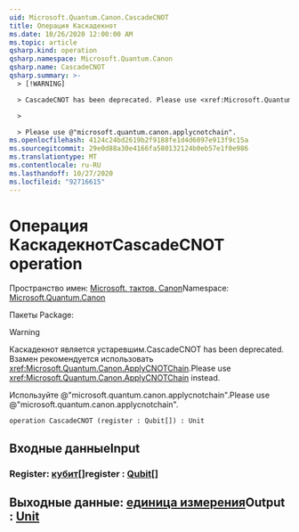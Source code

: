 ```yaml
---
uid: Microsoft.Quantum.Canon.CascadeCNOT
title: Операция Каскадекнот
ms.date: 10/26/2020 12:00:00 AM
ms.topic: article
qsharp.kind: operation
qsharp.namespace: Microsoft.Quantum.Canon
qsharp.name: CascadeCNOT
qsharp.summary: >-
  > [!WARNING]

  > CascadeCNOT has been deprecated. Please use <xref:Microsoft.Quantum.Canon.ApplyCNOTChain> instead.

  >

  > Please use @"microsoft.quantum.canon.applycnotchain".
ms.openlocfilehash: 4124c24bd2619b2f9188fe1d4d6097e913f9c15a
ms.sourcegitcommit: 29e0d88a30e4166fa580132124b0eb57e1f0e986
ms.translationtype: MT
ms.contentlocale: ru-RU
ms.lasthandoff: 10/27/2020
ms.locfileid: "92716615"
---
```

# <a name="cascadecnot-operation"></a><span data-ttu-id="dbcae-102">Операция Каскадекнот</span><span class="sxs-lookup"><span data-stu-id="dbcae-102">CascadeCNOT operation</span></span>

<span data-ttu-id="dbcae-103">Пространство имен: [Microsoft. тактов. Canon](xref:Microsoft.Quantum.Canon)</span><span class="sxs-lookup"><span data-stu-id="dbcae-103">Namespace: [Microsoft.Quantum.Canon](xref:Microsoft.Quantum.Canon)</span></span>

<span data-ttu-id="dbcae-104">Пакеты [](https://nuget.org/packages/)</span><span class="sxs-lookup"><span data-stu-id="dbcae-104">Package: [](https://nuget.org/packages/)</span></span>


> [!WARNING]
> <span data-ttu-id="dbcae-105">Каскадекнот является устаревшим.</span><span class="sxs-lookup"><span data-stu-id="dbcae-105">CascadeCNOT has been deprecated.</span></span> <span data-ttu-id="dbcae-106">Взамен рекомендуется использовать <xref:Microsoft.Quantum.Canon.ApplyCNOTChain>.</span><span class="sxs-lookup"><span data-stu-id="dbcae-106">Please use <xref:Microsoft.Quantum.Canon.ApplyCNOTChain> instead.</span></span>
>
> <span data-ttu-id="dbcae-107">Используйте @"microsoft.quantum.canon.applycnotchain".</span><span class="sxs-lookup"><span data-stu-id="dbcae-107">Please use @"microsoft.quantum.canon.applycnotchain".</span></span>



```qsharp
operation CascadeCNOT (register : Qubit[]) : Unit
```


## <a name="input"></a><span data-ttu-id="dbcae-108">Входные данные</span><span class="sxs-lookup"><span data-stu-id="dbcae-108">Input</span></span>

### <a name="register--qubit"></a><span data-ttu-id="dbcae-109">Register: [кубит](xref:microsoft.quantum.lang-ref.qubit)[]</span><span class="sxs-lookup"><span data-stu-id="dbcae-109">register : [Qubit](xref:microsoft.quantum.lang-ref.qubit)[]</span></span>





## <a name="output--unit"></a><span data-ttu-id="dbcae-110">Выходные данные: [единица измерения](xref:microsoft.quantum.lang-ref.unit)</span><span class="sxs-lookup"><span data-stu-id="dbcae-110">Output : [Unit](xref:microsoft.quantum.lang-ref.unit)</span></span>

